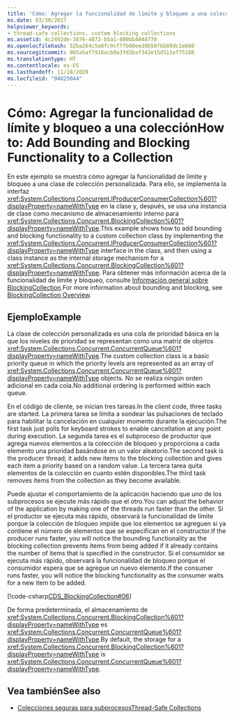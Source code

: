 ```yaml
---
title: 'Cómo: Agregar la funcionalidad de límite y bloqueo a una colección'
ms.date: 03/30/2017
helpviewer_keywords:
- thread-safe collections, custom blocking collections
ms.assetid: 4c2492de-3876-4873-b5a1-000bb404d770
ms.openlocfilehash: 52ba264c5a0fc9cfffb00ee30b50f6b89dc1e660
ms.sourcegitcommit: 965a5af7918acb0a3fd3baf342e15d511ef75188
ms.translationtype: HT
ms.contentlocale: es-ES
ms.lasthandoff: 11/18/2020
ms.locfileid: "94825044"
---
```

# <a name="how-to-add-bounding-and-blocking-functionality-to-a-collection"></a><span data-ttu-id="3b6d6-102">Cómo: Agregar la funcionalidad de límite y bloqueo a una colección</span><span class="sxs-lookup"><span data-stu-id="3b6d6-102">How to: Add Bounding and Blocking Functionality to a Collection</span></span>
<span data-ttu-id="3b6d6-103">En este ejemplo se muestra cómo agregar la funcionalidad de límite y bloqueo a una clase de colección personalizada. Para ello, se implementa la interfaz <xref:System.Collections.Concurrent.IProducerConsumerCollection%601?displayProperty=nameWithType> en la clase y, después, se usa una instancia de clase como mecanismo de almacenamiento interno para <xref:System.Collections.Concurrent.BlockingCollection%601?displayProperty=nameWithType>.</span><span class="sxs-lookup"><span data-stu-id="3b6d6-103">This example shows how to add bounding and blocking functionality to a custom collection class by implementing the <xref:System.Collections.Concurrent.IProducerConsumerCollection%601?displayProperty=nameWithType> interface in the class, and then using a class instance as the internal storage mechanism for a <xref:System.Collections.Concurrent.BlockingCollection%601?displayProperty=nameWithType>.</span></span> <span data-ttu-id="3b6d6-104">Para obtener más información acerca de la funcionalidad de límite y bloqueo, consulte [Información general sobre BlockingCollection](blockingcollection-overview.md).</span><span class="sxs-lookup"><span data-stu-id="3b6d6-104">For more information about bounding and blocking, see [BlockingCollection Overview](blockingcollection-overview.md).</span></span>  
  
## <a name="example"></a><span data-ttu-id="3b6d6-105">Ejemplo</span><span class="sxs-lookup"><span data-stu-id="3b6d6-105">Example</span></span>  
 <span data-ttu-id="3b6d6-106">La clase de colección personalizada es una cola de prioridad básica en la que los niveles de prioridad se representan como una matriz de objetos <xref:System.Collections.Concurrent.ConcurrentQueue%601?displayProperty=nameWithType>.</span><span class="sxs-lookup"><span data-stu-id="3b6d6-106">The custom collection class is a basic priority queue in which the priority levels are represented as an array of <xref:System.Collections.Concurrent.ConcurrentQueue%601?displayProperty=nameWithType> objects.</span></span> <span data-ttu-id="3b6d6-107">No se realiza ningún orden adicional en cada cola.</span><span class="sxs-lookup"><span data-stu-id="3b6d6-107">No additional ordering is performed within each queue.</span></span>  
  
 <span data-ttu-id="3b6d6-108">En el código de cliente, se inician tres tareas.</span><span class="sxs-lookup"><span data-stu-id="3b6d6-108">In the client code, three tasks are started.</span></span> <span data-ttu-id="3b6d6-109">La primera tarea se limita a sondear las pulsaciones de teclado para habilitar la cancelación en cualquier momento durante la ejecución.</span><span class="sxs-lookup"><span data-stu-id="3b6d6-109">The first task just polls for keyboard strokes to enable cancellation at any point during execution.</span></span> <span data-ttu-id="3b6d6-110">La segunda tarea es el subproceso de productor que agrega nuevos elementos a la colección de bloqueo y proporciona a cada elemento una prioridad basándose en un valor aleatorio.</span><span class="sxs-lookup"><span data-stu-id="3b6d6-110">The second task is the producer thread; it adds new items to the blocking collection and gives each item a priority based on a random value.</span></span> <span data-ttu-id="3b6d6-111">La tercera tarea quita elementos de la colección en cuanto estén disponibles.</span><span class="sxs-lookup"><span data-stu-id="3b6d6-111">The third task removes items from the collection as they become available.</span></span>  
  
 <span data-ttu-id="3b6d6-112">Puede ajustar el comportamiento de la aplicación haciendo que uno de los subprocesos se ejecute más rápido que el otro.</span><span class="sxs-lookup"><span data-stu-id="3b6d6-112">You can adjust the behavior of the application by making one of the threads run faster than the other.</span></span> <span data-ttu-id="3b6d6-113">Si el productor se ejecuta más rápido, observará la funcionalidad de límite porque la colección de bloqueo impide que los elementos se agreguen si ya contiene el número de elementos que se especifican en el constructor.</span><span class="sxs-lookup"><span data-stu-id="3b6d6-113">If the producer runs faster, you will notice the bounding functionality as the blocking collection prevents items from being added if it already contains the number of items that is specified in the constructor.</span></span> <span data-ttu-id="3b6d6-114">Si el consumidor se ejecuta más rápido, observará la funcionalidad de bloqueo porque el consumidor espera que se agregue un nuevo elemento.</span><span class="sxs-lookup"><span data-stu-id="3b6d6-114">If the consumer runs faster, you will notice the blocking functionality as the consumer waits for a new item to be added.</span></span>  
  
 [!code-csharp[CDS_BlockingCollection#06](../../../../samples/snippets/csharp/VS_Snippets_Misc/cds_blockingcollection/cs/prodcon.cs#06)]  
  
 <span data-ttu-id="3b6d6-115">De forma predeterminada, el almacenamiento de <xref:System.Collections.Concurrent.BlockingCollection%601?displayProperty=nameWithType> es <xref:System.Collections.Concurrent.ConcurrentQueue%601?displayProperty=nameWithType>.</span><span class="sxs-lookup"><span data-stu-id="3b6d6-115">By default, the storage for a <xref:System.Collections.Concurrent.BlockingCollection%601?displayProperty=nameWithType> is <xref:System.Collections.Concurrent.ConcurrentQueue%601?displayProperty=nameWithType>.</span></span>  
  
## <a name="see-also"></a><span data-ttu-id="3b6d6-116">Vea también</span><span class="sxs-lookup"><span data-stu-id="3b6d6-116">See also</span></span>

- [<span data-ttu-id="3b6d6-117">Colecciones seguras para subprocesos</span><span class="sxs-lookup"><span data-stu-id="3b6d6-117">Thread-Safe Collections</span></span>](index.md)
